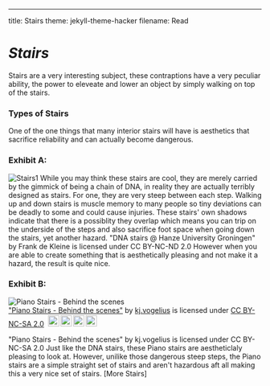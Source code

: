 ---
title: Stairs
theme: jekyll-theme-hacker
filename: Read
# **_Stairs_**
Stairs are a very interesting subject, these contraptions have a very peculiar ability, the power to eleveate and lower an object by simply walking on top of the stairs.
###  Types of Stairs
One of the one things that many interior stairs will have is aesthetics that sacrifice reliability and can actually become dangerous.

### Exhibit A:
 ![Stairs1](https://live.staticflickr.com/153/429765505_b39097ec6a_b.jpg)
While you may think these stairs are cool, they are merely carried by the gimmick of being a chain of DNA, in reality they are actually terribly designed as stairs. For one, they are very steep between each step. Walking up and down stairs is muscle memory to many people so tiny deviations can be deadly to some and could cause injuries. These stairs' own shadows indicate that there is a possiblity they overlap which means you can trip on the underside of the steps and also sacrifice foot space when going down the stairs, yet another hazard.
"DNA stairs @ Hanze University Groningen" by Frank de Kleine is licensed under CC BY-NC-ND 2.0
However when you are able to create something that is aesthetically pleasing and not make it a hazard, the result is quite nice.

### Exhibit B: 

<img style="display: block;" src="https://live.staticflickr.com/3328/3669714412_c88fbd1e4c_b.jpg" alt="Piano Stairs - Behind the scenes"><a href="https://www.flickr.com/photos/51022556@N00/3669714412">"Piano Stairs - Behind the scenes"</a><span> by <a href="https://www.flickr.com/photos/51022556@N00">kj.vogelius</a></span> is licensed under <a href="https://creativecommons.org/licenses/by-nc-sa/2.0/?ref=ccsearch&atype=html" style="margin-right: 5px;">CC BY-NC-SA 2.0</a><a href="https://creativecommons.org/licenses/by-nc-sa/2.0/?ref=ccsearch&atype=html" target="_blank" rel="noopener noreferrer" style="display: inline-block;white-space: none;margin-top: 2px;margin-left: 3px;height: 22px !important;"><img style="height: inherit;margin-right: 3px;display: inline-block;" src="https://search.creativecommons.org/static/img/cc_icon.svg?image_id=24314035-809c-4ea5-afef-732ad21cb5b4" /><img style="height: inherit;margin-right: 3px;display: inline-block;" src="https://search.creativecommons.org/static/img/cc-by_icon.svg" /><img style="height: inherit;margin-right: 3px;display: inline-block;" src="https://search.creativecommons.org/static/img/cc-nc_icon.svg" /><img style="height: inherit;margin-right: 3px;display: inline-block;" src="https://search.creativecommons.org/static/img/cc-sa_icon.svg" /></a></p>
"Piano Stairs - Behind the scenes" by kj.vogelius is licensed under CC BY-NC-SA 2.0
Just like the DNA stairs, these Piano stairs are aestheticlaly pleasing to look at. However, unilike those dangerous steep steps, the Piano stairs are a simple straight set of stairs and aren't hazardous aft all making this a very nice set of stairs.
[More Stairs]


